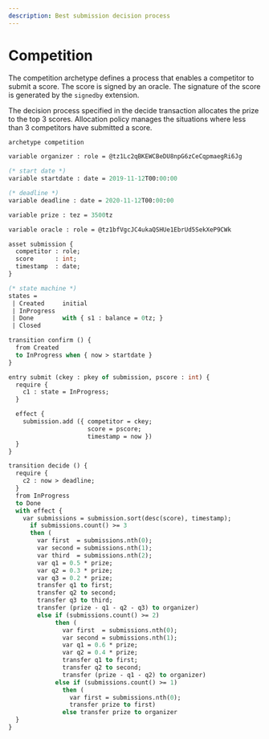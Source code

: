 ```yaml
---
description: Best submission decision process
---
```


# Competition

The competition archetype defines a process that enables a competitor to submit a score. The score is signed by an oracle. The signature of the score is generated by the `signedby` extension.

The decision process specified in the decide transaction allocates the prize to the top 3 scores. Allocation policy manages the situations where less than 3 competitors have submitted a score.

```ocaml
archetype competition

variable organizer : role = @tz1Lc2qBKEWCBeDU8npG6zCeCqpmaegRi6Jg

(* start date *)
variable startdate : date = 2019-11-12T00:00:00

(* deadline *)
variable deadline : date = 2020-11-12T00:00:00

variable prize : tez = 3500tz

variable oracle : role = @tz1bfVgcJC4ukaQSHUe1EbrUd5SekXeP9CWk

asset submission {
  competitor : role;
  score      : int;
  timestamp  : date;
}

(* state machine *)
states =
 | Created     initial
 | InProgress
 | Done        with { s1 : balance = 0tz; }
 | Closed

transition confirm () {
  from Created
  to InProgress when { now > startdate }
}

entry submit (ckey : pkey of submission, pscore : int) {
  require {
    c1 : state = InProgress;
  }

  effect {
    submission.add ({ competitor = ckey;
                      score = pscore;
                      timestamp = now })
  }
}

transition decide () {
  require {
    c2 : now > deadline;
  }
  from InProgress
  to Done
  with effect {
    var submissions = submission.sort(desc(score), timestamp);
      if submissions.count() >= 3
      then (
        var first  = submissions.nth(0);
        var second = submissions.nth(1);
        var third  = submissions.nth(2);
        var q1 = 0.5 * prize;
        var q2 = 0.3 * prize;
        var q3 = 0.2 * prize;
        transfer q1 to first;
        transfer q2 to second;
        transfer q3 to third;
        transfer (prize - q1 - q2 - q3) to organizer)
        else if (submissions.count() >= 2)
             then (
               var first  = submissions.nth(0);
               var second = submissions.nth(1);
               var q1 = 0.6 * prize;
               var q2 = 0.4 * prize;
               transfer q1 to first;
               transfer q2 to second;
               transfer (prize - q1 - q2) to organizer)
             else if (submissions.count() >= 1)
               then (
                 var first = submissions.nth(0);
                 transfer prize to first)
               else transfer prize to organizer
  }
}

```

